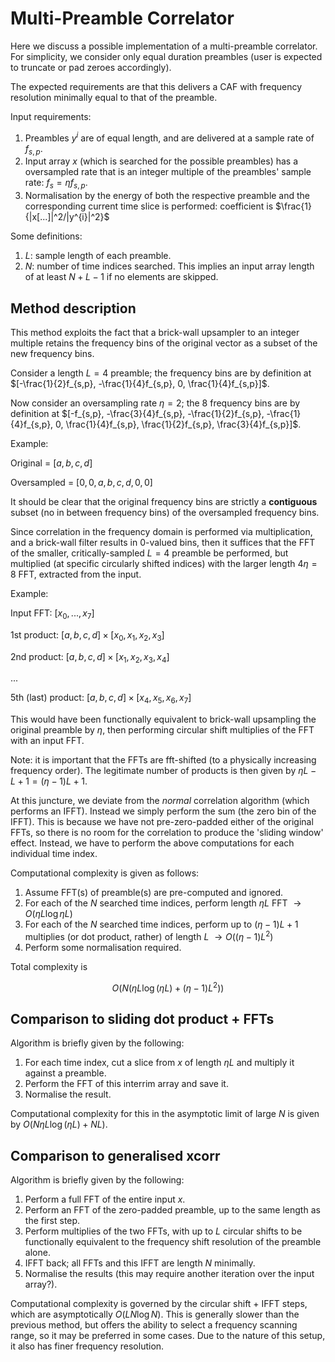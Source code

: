 # Multi-Preamble Correlator

Here we discuss a possible implementation of a multi-preamble correlator. For simplicity, we consider only equal duration preambles (user is expected to truncate or pad zeroes accordingly).

The expected requirements are that this delivers a CAF with frequency resolution minimally equal to that of the preamble.

Input requirements:

1. Preambles $y^{i}$ are of equal length, and are delivered at a sample rate of $f_{s,p}$.
2. Input array $x$ (which is searched for the possible preambles) has a oversampled rate that is an integer multiple of the preambles' sample rate: $f_s = \eta f_{s,p}$.
3. Normalisation by the energy of both the respective preamble and the corresponding current time slice is performed: coefficient is $\frac{1}{|x[...]|^2/|y^{i}|^2}$

Some definitions:

1. $L$: sample length of each preamble.
2. $N$: number of time indices searched. This implies an input array length of at least $N+L-1$ if no elements are skipped.

## Method description

This method exploits the fact that a brick-wall upsampler to an integer multiple retains the frequency bins of the original vector as a subset of the new frequency bins.

Consider a length $L=4$ preamble; the frequency bins are by definition at $[-\frac{1}{2}f_{s,p}, -\frac{1}{4}f_{s,p}, 0, \frac{1}{4}f_{s,p}]$.

Now consider an oversampling rate $\eta = 2$; the 8 frequency bins are by definition at $[-f_{s,p}, -\frac{3}{4}f_{s,p}, -\frac{1}{2}f_{s,p}, -\frac{1}{4}f_{s,p}, 0, \frac{1}{4}f_{s,p}, \frac{1}{2}f_{s,p}, \frac{3}{4}f_{s,p}]$. 

Example:

Original = $[a,b,c,d]$

Oversampled = $[0,0,a,b,c,d,0,0]$

It should be clear that the original frequency bins are strictly a __contiguous__ subset (no in between frequency bins) of the oversampled frequency bins.

Since correlation in the frequency domain is performed via multiplication, and a brick-wall filter results in 0-valued bins, then it suffices that the FFT of the smaller, critically-sampled $L=4$ preamble be performed, but multiplied (at specific circularly shifted indices) with the larger length $4\eta = 8$ FFT, extracted from the input.

Example:

Input FFT: $[x_0, ..., x_7]$

1st product: $[a,b,c,d] \times [x_0, x_1, x_2, x_3]$

2nd product: $[a,b,c,d] \times [x_1, x_2, x_3, x_4]$

...

5th (last) product: $[a,b,c,d] \times [x_4, x_5, x_6, x_7]$

This would have been functionally equivalent to brick-wall upsampling the original preamble by $\eta$, then performing circular shift multiplies of the FFT with an input FFT.

Note: it is important that the FFTs are fft-shifted (to a physically increasing frequency order). The legitimate number of products is then given by $\eta L - L + 1 = (\eta-1)L + 1$.

At this juncture, we deviate from the _normal_ correlation algorithm (which performs an IFFT). Instead we simply perform the sum (the zero bin of the IFFT). This is because we have not pre-zero-padded either of the original FFTs, so there is no room for the correlation to produce the 'sliding window' effect. Instead, we have to perform the above computations for each individual time index.

Computational complexity is given as follows:

1. Assume FFT(s) of preamble(s) are pre-computed and ignored.
2. For each of the $N$ searched time indices, perform length $\eta L$ FFT $\rightarrow O(\eta L \log \eta L)$
3. For each of the $N$ searched time indices, perform up to $(\eta-1)L + 1$ multiplies (or dot product, rather) of length $L$ $\rightarrow O((\eta-1)L^2)$
4. Perform some normalisation required.

Total complexity is

$$
O(N (\eta L \log (\eta L) + (\eta-1)L^2))
$$

## Comparison to sliding dot product + FFTs

Algorithm is briefly given by the following:

1. For each time index, cut a slice from $x$ of length $\eta L$ and multiply it against a preamble.
2. Perform the FFT of this interrim array and save it.
3. Normalise the result.

Computational complexity for this in the asymptotic limit of large $N$ is given by $O(N \eta L \log (\eta L) + NL)$.

## Comparison to generalised xcorr

Algorithm is briefly given by the following:

1. Perform a full FFT of the entire input $x$.
2. Perform an FFT of the zero-padded preamble, up to the same length as the first step.
3. Perform multiplies of the two FFTs, with up to $L$ circular shifts to be functionally equivalent to the frequency shift resolution of the preamble alone.
4. IFFT back; all FFTs and this IFFT are length $N$ minimally.
5. Normalise the results (this may require another iteration over the input array?).

Computational complexity is governed by the circular shift + IFFT steps, which are asymptotically $O(L N \log N)$. This is generally slower than the previous method, but offers the ability to select a frequency scanning range, so it may be preferred in some cases. Due to the nature of this setup, it also has finer frequency resolution.